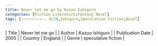 ```yaml
---
title: Never let me go by Kazuo Ishiguro
categories: [Fiction Literature,Fantasy Novel]
tags: [⭐⭐⭐⭐⭐⭐⭐⭐☆☆ 8/10,Ishiguro,Speculative Fiction,Novel]
---     
```

| Title | Never let me go  |
| Author |  Kazuo Ishiguro  |
| Publication Date | 2005   |
| Country | England |
| Genre | speculative fiction  |
        